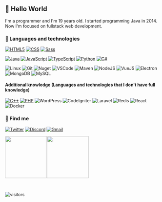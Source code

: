 ## 👋 Hello World
I'm a programmer and I'm 19 years old. I started programming Java in 2014. Now I'm focused on fullstack web development.

### 🚀 Languages and technologies
[![HTML5](https://img.shields.io/badge/-HTML5-black?style=flat-square&logo=html5&logoColor=orange)](https://github.com/biewdev?tab=repositories&q=&type=&language=html)
[![CSS](https://img.shields.io/badge/-CSS3-black?style=flat-square&logo=css3&logoColor=blue)](https://github.com/biewdev?tab=repositories&q=&type=&language=css)
[![Sass](https://img.shields.io/badge/-Sass-black?style=flat-square&logo=sass&logoColor=darkping)](https://github.com/biewdev?tab=repositories&q=&type=&language=sass)

[![Java](https://img.shields.io/badge/-Java-black?style=flat-square&logo=java&logoColor=orange)](https://github.com/biewdev?tab=repositories&q=&type=&language=java)
[![JavaScript](https://img.shields.io/badge/-JavaScript-black?style=flat-square&logo=javascript&logoColor=yellow)](https://github.com/biewdev?tab=repositories&q=&type=&language=javascript)
[![TypeScript](https://img.shields.io/badge/-Typescript-black?style=flat-square&logo=typescript&logoColor=blue)](https://github.com/biewdev?tab=repositories&q=&type=&language=typescript)
[![Python](https://img.shields.io/badge/-Python-black?style=flat-square&logo=python&logoColor=blue)](https://github.com/biewdev?tab=repositories&q=&type=&language=python)
[![C#](https://img.shields.io/badge/-C_Sharp-black?style=flat-square&logo=c-sharp&logoColor=purple)](https://github.com/biewdev?tab=repositories&q=&type=&language=csharp)

![Linux](https://img.shields.io/badge/-Linux-black?style=flat-square&logo=linux&logoColor=white)
![Git](https://img.shields.io/badge/-Git-black?style=flat-square&logo=github&logoColor=white)
![Nuget](https://img.shields.io/badge/-NuGet-black?style=flat-square&logo=nuget&logoColor=blue)
![VSCode](https://img.shields.io/badge/-VSCode-black?style=flat-square&logo=visual-studio-code&logoColor=blue)
![Maven](https://img.shields.io/badge/-Maven-black?style=flat-square&logo=apache-maven&logoColor=orange)
![NodeJS](https://img.shields.io/badge/-Node.js-black?style=flat-square&logo=node.js&logoColor=green)
![VueJS](https://img.shields.io/badge/-Vue.js-black?style=flat-square&logo=vue.js&logoColor=darkgreen)
![Electron](https://img.shields.io/badge/-Electron-black?style=flat-square&logo=electron&logoColor=lightblue)
![MongoDB](https://img.shields.io/badge/-MongoDB-black?style=flat-square&logo=mongodb&logoColor=green)
![MySQL](https://img.shields.io/badge/-MySQL-black?style=flat-square&logo=mysql&logoColor=blue)

#### Additional knowledge (Languages and technologies that I don't have full knowledge)

[![C++](https://img.shields.io/badge/-C++-black?style=flat-square&logo=cplusplus&logoColor=blue)](https://github.com/biewdev?tab=repositories&q=&type=&language=c++)
[![PHP](https://img.shields.io/badge/-PHP-black?style=flat-square&logo=php&logoColor=blue)](https://github.com/biewdev?tab=repositories&q=&type=&language=php)
![WordPress](https://img.shields.io/badge/-WordPress-black?style=flat-square&logo=wordpress&logoColor=blue)
![CodeIgniter](https://img.shields.io/badge/-CodeIgniter-black?style=flat-square&logo=codeigniter&logoColor=orange)
![Laravel](https://img.shields.io/badge/-Laravel-black?style=flat-square&logo=laravel&logoColor=red)
![Redis](https://img.shields.io/badge/-Redis-black?style=flat-square&logo=redis&logoColor=red)
![React](https://img.shields.io/badge/-React-black?style=flat-square&logo=react&logoColor=blue)
![Docker](https://img.shields.io/badge/-Docker-black?style=flat-square&logo=docker&logoColor=blue)

### 🔎 Find me
[![Twitter](https://img.shields.io/badge/-Twitter-blue?style=flat-square&logo=twitter&logoColor=white)](https://twitter.com/biewdev)
[![Discord](https://img.shields.io/badge/-Discord-blue?style=flat-square&logo=discord&logoColor=white)](https://discord.gg/b7PfCrdyAh)
[![Gmail](https://img.shields.io/badge/-Gmail-darkorange?style=flat-square&logo=gmail&logoColor=white)](mailto:gabrielaugustodev@gmail.com)

<a href="#" float="left"><img height="137px" src="https://github-readme-stats.vercel.app/api?username=biewdev&hide_title=true&hide_border=true&show_icons=true&include_all_commits=true&count_private=true&line_height=21&text_color=000&icon_color=000&bg_color=0,fff44a,6accff,43bfff,5c1cff&theme=graywhite" /><img height="137px" src="https://github-readme-stats.vercel.app/api/top-langs/?username=biewdev&hide=html&hide_title=true&hide_border=true&layout=compact&langs_count=7&text_color=000&icon_color=fff&bg_color=0,5c1cff,43bfff,6accff,fff44a&theme=graywhite" /></a>

<br />

![visitors](https://visitor-badge.glitch.me/badge?page_id=biewdev)
  
<!--
**biewdev/biewdev** is a ✨ _special_ ✨ repository because its `README.md` (this file) appears on your GitHub profile.
[![Java](https://img.shields.io/badge/Java-Application-orange?style=flat-square&logo=java&logoColor=white)](https://github.com/biewdev?tab=repositories&q=&type=&language=java)
[![JavaScript](https://img.shields.io/badge/-JavaScript-yellow?style=flat-square&logo=javascript&logoColor=white)](https://github.com/biewdev?tab=repositories&q=&type=&language=javascript)
[![TypeScript](https://img.shields.io/badge/-Typescript-blue?style=flat-square&logo=typescript&logoColor=white)](https://github.com/biewdev?tab=repositories&q=&type=&language=typescript)
[![Python](https://img.shields.io/badge/-Python-blue?style=flat-square&logo=python&logoColor=white)](https://github.com/biewdev?tab=repositories&q=&type=&language=python)
[![SQL](https://img.shields.io/badge/-SQL-blue?style=flat-square&logo=mysql&logoColor=white)](https://github.com/biewdev?tab=repositories&q=&type=&language=sql)
[![C#](https://img.shields.io/badge/C-Sharp-blue?style=flat-square&logo=c-sharp&logoColor=white)](https://github.com/biewdev?tab=repositories&q=&type=&language=csharp)
Here are some ideas to get you started:
![Linux](https://img.shields.io/badge/-Linux-000?&logo=mysql&logoColor=blue)

- 🔭 I’m currently working on ...
- 🌱 I’m currently learning ...
- 👯 I’m looking to collaborate on ...
- 🤔 I’m looking for help with ...
- 💬 Ask me about ...
- 📫 How to reach me: ...
- 😄 Pronouns: ...
- ⚡ Fun fact: ...
-->
